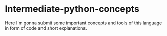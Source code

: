 # Intermediate-python-concepts
Here I'm gonna submit some important concepts and tools of this language in form of code and short explanations.
